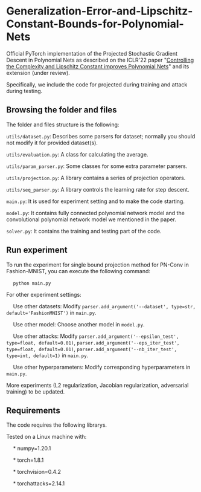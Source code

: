 # Generalization-Error-and-Lipschitz-Constant-Bounds-for-Polynomial-Nets

Official PyTorch implementation of the Projected Stochastic Gradient Descent in Polynomial Nets as described on the ICLR'22 paper "[Controlling the Complexity and Lipschitz Constant improves Polynomial Nets](https://openreview.net/pdf?id=dQ7Cy_ndl1s)" and its extension (under review).

Specifically, we include the code for projected during training and attack during testing.

## Browsing the folder and files

The folder and files structure is the following:

`utils/dataset.py`: Describes some parsers for dataset; normally you should not modify it for provided dataset(s).

`utils/evaluation.py`: A class for calculating the average.

`utils/param_parser.py`: Some classes for some extra parameter parsers.

`utils/projection.py`: A library contains a series of projection operators.

`utils/seq_parser.py`: A library controls the learning rate for step descent.

`main.py`: It is used for experiment setting and to make the code starting.

`model.py`: It contains fully connected polynomial network model and the convolutional polynomial network model we mentioned in the paper.

`solver.py`: It contains the training and testing part of the code.

## Run experiment

To run the experiment for single bound projection method for PN-Conv in Fashion-MNIST, you can execute the following command:

&emsp; `python main.py`

For other experiment settings:

&emsp; Use other datasets: Modify `parser.add_argument('--dataset', type=str, default='FashionMNIST')` in `main.py`.

&emsp; Use other model: Choose another model in `model.py`.

&emsp; Use other attacks: Modify `parser.add_argument('--epsilon_test', type=float, default=0.01)`, `parser.add_argument('--eps_iter_test', type=float, default=0.01)`, `parser.add_argument('--nb_iter_test', type=int, default=1)` in `main.py`.

&emsp; Use other hyperparameters: Modify corresponding hyperparameters in `main.py`.

More experiments (L2 regularization, Jacobian regularization, adversarial training) to be updated.

## Requirements

The code requires the following librarys.

Tested on a Linux machine with:

&emsp; * numpy=1.20.1

&emsp; * torch=1.8.1

&emsp; * torchvision=0.4.2

&emsp; * torchattacks=2.14.1
